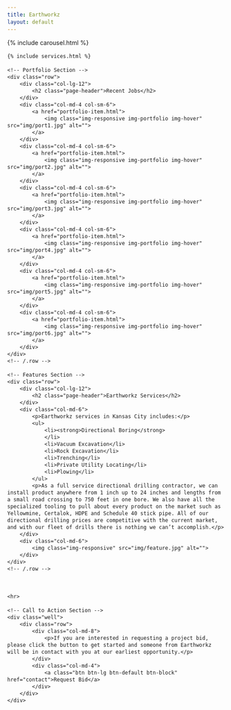 ```yaml
---
title: Earthworkz
layout: default
---
```


{% include carousel.html %}

<!-- Page Content -->
<div class="container">

    {% include services.html %}

    <!-- Portfolio Section -->
    <div class="row">
        <div class="col-lg-12">
            <h2 class="page-header">Recent Jobs</h2>
        </div>
        <div class="col-md-4 col-sm-6">
            <a href="portfolio-item.html">
                <img class="img-responsive img-portfolio img-hover" src="img/port1.jpg" alt="">
            </a>
        </div>
        <div class="col-md-4 col-sm-6">
            <a href="portfolio-item.html">
                <img class="img-responsive img-portfolio img-hover" src="img/port2.jpg" alt="">
            </a>
        </div>
        <div class="col-md-4 col-sm-6">
            <a href="portfolio-item.html">
                <img class="img-responsive img-portfolio img-hover" src="img/port3.jpg" alt="">
            </a>
        </div>
        <div class="col-md-4 col-sm-6">
            <a href="portfolio-item.html">
                <img class="img-responsive img-portfolio img-hover" src="img/port4.jpg" alt="">
            </a>
        </div>
        <div class="col-md-4 col-sm-6">
            <a href="portfolio-item.html">
                <img class="img-responsive img-portfolio img-hover" src="img/port5.jpg" alt="">
            </a>
        </div>
        <div class="col-md-4 col-sm-6">
            <a href="portfolio-item.html">
                <img class="img-responsive img-portfolio img-hover" src="img/port6.jpg" alt="">
            </a>
        </div>
    </div>
    <!-- /.row -->

    <!-- Features Section -->
    <div class="row">
        <div class="col-lg-12">
            <h2 class="page-header">Earthworkz Services</h2>
        </div>
        <div class="col-md-6">
            <p>Earthworkz services in Kansas City includes:</p>
            <ul>
                <li><strong>Directional Boring</strong>
                </li>
                <li>Vacuum Excavation</li>
                <li>Rock Excavation</li>
                <li>Trenching</li>
                <li>Private Utility Locating</li>
                <li>Plowing</li>
            </ul>
            <p>As a full service directional drilling contractor, we can install product anywhere from 1 inch up to 24 inches and lengths from a small road crossing to 750 feet in one bore. We also have all the specialized tooling to pull about every product on the market such as Yellowmine, Certalok, HDPE and Schedule 40 stick pipe. All of our directional drilling prices are competitive with the current market, and with our fleet of drills there is nothing we can’t accomplish.</p>
        </div>
        <div class="col-md-6">
            <img class="img-responsive" src="img/feature.jpg" alt="">
        </div>
    </div>
    <!-- /.row -->



    <hr>

    <!-- Call to Action Section -->
    <div class="well">
        <div class="row">
            <div class="col-md-8">
                <p>If you are interested in requesting a project bid, please click the button to get started and someone from Earthworkz will be in contact with you at our earliest opportunity.</p>
            </div>
            <div class="col-md-4">
                <a class="btn btn-lg btn-default btn-block" href="contact">Request Bid</a>
            </div>
        </div>
    </div>
